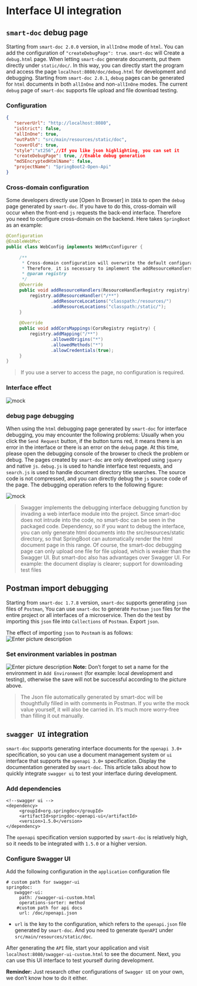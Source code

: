 # Interface UI integration

## `smart-doc` debug page

Starting from `smart-doc 2.0.0` version, in `allInOne` mode of `html`. You can add the configuration of `"createDebugPage": true`. `smart-doc` will
Create a `debug.html` page. When letting `smart-doc` generate documents, put them directly under `static/doc/`.
In this way, you can directly start the program and access the page `localhost:8080/doc/debug.html` for development and debugging.
Starting from `smart-doc 2.0.1`, `debug` pages can be generated for `html` documents in both `allInOne` and non-`allInOne` modes. The current `debug` page of `smart-doc` supports file upload and file download testing.

### Configuration

```json
{
   "serverUrl": "http://localhost:8080",
   "isStrict": false,
   "allInOne": true,
   "outPath": "src/main/resources/static/doc",
   "coverOld": true,
   "style":"xt256",//If you like json highlighting, you can set it
   "createDebugPage": true, //Enable debug generation
   "md5EncryptedHtmlName": false,
   "projectName": "SpringBoot2-Open-Api"
}
```
### Cross-domain configuration
Some developers directly use [Open In Browser] in `IDEA` to open the `debug` page generated by `smart-doc`.
If you have to do this, cross-domain will occur when the front-end `js` requests the back-end interface. Therefore you need to configure cross-domain on the backend.
Here takes `SpringBoot` as an example:

```java
@Configuration
@EnableWebMvc
public class WebConfig implements WebMvcConfigurer {

     /**
      * Cross-domain configuration will overwrite the default configuration.
      * Therefore, it is necessary to implement the addResourceHandlers method and add the default configuration static path
      * @param registry
      */
     @Override
     public void addResourceHandlers(ResourceHandlerRegistry registry) {
         registry.addResourceHandler("/**")
                 .addResourceLocations("classpath:/resources/")
                 .addResourceLocations("classpath:/static/");
     }
    
     @Override
     public void addCorsMappings(CorsRegistry registry) {
         registry.addMapping("/**")
                 .allowedOrigins("*")
                 .allowedMethods("*")
                 .allowCredentials(true);
     }
}
```
> If you use a server to access the page, no configuration is required.

### Interface effect
![mock](/assets/mock.png "mock.png")

### debug page debugging
When using the `html` debugging page generated by `smart-doc` for interface debugging, you may encounter the following problems:
Usually when you click the `Send Request` button, if the button turns red, it means there is an error in the interface or there is an error on the `debug` page.
At this time, please open the debugging console of the browser to check the problem or debug. The pages created by `smart-doc` are only developed using `jquery` and native `js`.
`debug.js` is used to handle interface test requests, and `search.js` is used to handle document directory title searches. The source code is not compressed, and you can directly debug the `js` source code of the page.
The debugging operation refers to the following figure:

![mock](/assets/debug-console.png "debug-console.png")


> Swagger implements the debugging interface debugging function by invading a web interface module into the project. Since smart-doc does not intrude into the code, no smart-doc can be seen in the packaged code.
Dependency, so if you want to debug the interface, you can only generate html documents into the src/resources/static directory, so that SpringBoot can automatically render the html document page in this range.
Of course, the smart-doc debugging page can only upload one file for file upload, which is weaker than the Swagger UI. But smart-doc also has advantages over Swagger UI.
For example: the document display is clearer; support for downloading test files

## Postman import debugging
Starting from `smart-doc 1.7.8` version, `smart-doc` supports generating `json` files of `Postman`,
You can use `smart-doc` to generate `Postman` `json` files for the entire project or all interfaces of a microservice.
Then do the test by importing this `json` file into `Collections` of `Postman`. Export `json`.


The effect of importing `json` to `Postma`n is as follows:
![Enter picture description](/assets/postman-import.png "postman.png")

### Set environment variables in postman

![Enter picture description](/assets/postman-add-env.png "postman_set_env.png")
**Note:** Don’t forget to set a name for the environment in `Add Environment` (for example: local development and testing), otherwise the save will not be successful according to the picture above.

> The Json file automatically generated by smart-doc will be thoughtfully filled in with comments in Postman. If you write the mock value yourself, it will also be carried in.
It’s much more worry-free than filling it out manually.

## `swagger UI` integration

`smart-doc` supports generating interface documents for the `openapi 3.0+` specification, so you can use a document management system or `ui` interface that supports the `openapi 3.0+` specification.
Display the documentation generated by `smart-doc`. This article talks about how to quickly integrate `swagger ui` to test your interface during development.

### Add dependencies

```
<!--swagger ui -->
<dependency>
     <groupId>org.springdoc</groupId>
     <artifactId>springdoc-openapi-ui</artifactId>
     <version>1.5.0</version>
</dependency>
```
The `openapi` specification version supported by `smart-doc` is relatively high, so it needs to be integrated with `1.5.0` or a higher version.
### Configure Swagger UI
Add the following configuration in the `application` configuration file
```
# custom path for swagger-ui
springdoc:
   swagger-ui:
     path: /swagger-ui-custom.html
     operations-sorter: method
    #custom path for api docs
     url: /doc/openapi.json
```
- `url` is the key to the configuration, which refers to the `openapi.json` file generated by `smart-doc`. And you need to generate `OpenAPI` under `src/main/resources/static/doc`.


After generating the `API` file, start your application and visit `localhost:8080/swagger-ui-custom.html` to see the document.
Next, you can use this UI interface to test yourself during development.

**Reminder:** Just research other configurations of `Swagger UI` on your own, we don’t know how to do it either.